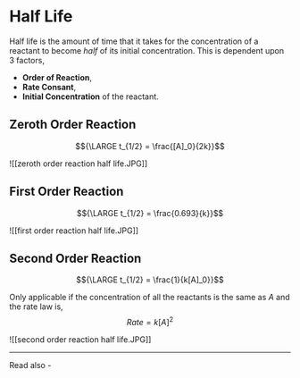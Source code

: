 # Half Life

Half life is the amount of time that it takes for the concentration of a reactant to become *half* of its initial concentration. This is dependent upon 3 factors,

-  **Order of Reaction**,
-  **Rate Consant**,
-  **Initial Concentration** of the reactant.


## Zeroth Order Reaction

$${\LARGE t_{1/2} = \frac{[A]_0}{2k}}$$

![[zeroth order reaction half life.JPG]]

## First Order Reaction

$${\LARGE t_{1/2} = \frac{0.693}{k}}$$

![[first order reaction half life.JPG]]

## Second Order Reaction

$${\LARGE t_{1/2} = \frac{1}{k[A]_0}}$$

Only applicable if the concentration of all the reactants is the same as *A* and the rate law is,
$${Rate = k[A]^2}$$

![[second order reaction half life.JPG]]

---
Read also - 